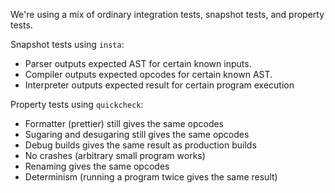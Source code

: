 We're using a mix of ordinary integration tests, snapshot tests, and property tests.

Snapshot tests using `insta`:
- Parser outputs expected AST for certain known inputs.
- Compiler outputs expected opcodes for certain known AST.
- Interpreter outputs expected result for certain program execution

Property tests using `quickcheck`:
- Formatter (prettier) still gives the same opcodes
- Sugaring and desugaring still gives the same opcodes
- Debug builds gives the same result as production builds
- No crashes (arbitrary small program works)
- Renaming gives the same opcodes
- Determinism (running a program twice gives the same result)